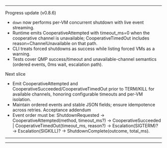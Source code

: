 

---
Progress update (v0.8.6)
- `down` now performs per-VM concurrent shutdown with live event streaming.
- Runtime emits CooperativeAttempted with timeout_ms=0 when the cooperative channel is unavailable; CooperativeTimedOut includes reason=ChannelUnavailable on that path.
- CLI treats forced shutdowns as success while listing forced VMs as a warning.
- Tests cover QMP success/timeout and unavailable-channel semantics (ordered events, 0ms wait, escalation path).

Next slice
- Emit CooperativeAttempted and CooperativeSucceeded/CooperativeTimedOut prior to TERM/KILL for available channels, honoring configurable timeouts and per-VM isolation.
- Maintain ordered events and stable JSON fields; ensure idempotence across retries.
Acceptance addendum
- Event order must be: ShutdownRequested → CooperativeAttempted(method, timeout_ms?) → CooperativeSucceeded | CooperativeTimedOut(timeout_ms, reason?) → Escalation(SIGTERM)? → Escalation(SIGKILL)? → ShutdownComplete(outcome, total_ms).
---

---

